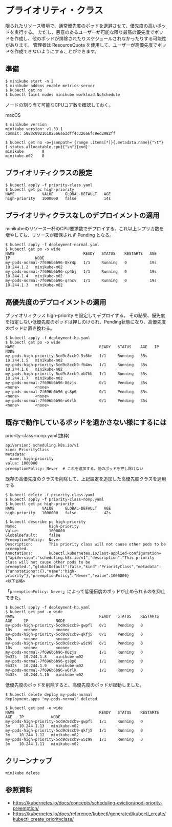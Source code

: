 # プライオリティ・クラス

限られたリソース環境で、通常優先度のポッドを退避させて、優先度の高いポッドを実行する。
ただし、悪意のあるユーザーが可能な限り最高の優先度でポッドを作成し、他のポッドが排除されたりスケジュールされなかったりする可能性があります。
管理者は ResourceQuota を使用して、ユーザーが高優先度でポッドを作成できないようにすることができます。


## 準備
```
$ minikube start -n 2
$ minikube addons enable metrics-server
$ kubectl get no
$ kubectl taint nodes minikube workload:NoSchedule
```

ノードの割り当て可能なCPUコア数を確認しておく。　

macOS 
```
$ minikube version
minikube version: v1.33.1
commit: 5883c09216182566a63dff4c326a6fc9ed2982ff

$ kubectl get no -o=jsonpath='{range .items[*]}{.metadata.name}{"\t"}{.status.allocatable.cpu}{"\n"}{end}'
minikube        8
minikube-m02    8
```




## プライオリティクラスの設定
```
$ kubectl apply -f priority-class.yaml 
$ kubectl get pc high-priority
NAME            VALUE     GLOBAL-DEFAULT   AGE
high-priority   1000000   false            14s
```

## プライオリティクラスなしのデプロイメントの適用
minikubeのリソース一杯のCPU要求数でデプロイする。これ以上レプリカ数を増やしても、リソースが確保されず Pending となる。
```
$ kubectl apply -f deployment-normal.yaml
$ kubectl get po -o wide
NAME                              READY   STATUS    RESTARTS   AGE   IP           NODE
my-pods-normal-7f696b6b96-8kr4p   1/1     Running   0          19s   10.244.1.2   minikube-m02
my-pods-normal-7f696b6b96-cp4bj   1/1     Running   0          19s   10.244.1.4   minikube-m02
my-pods-normal-7f696b6b96-qrncv   1/1     Running   0          19s   10.244.1.3   minikube-m02
```

## 高優先度のデプロイメントの適用
プライオリィクラス high-priority を設定してデプロイする。
その結果、優先度を指定しない低優先度のポッドは押しのけられ、Pending状態になり、高優先度のポッドに置き換わる。
```
$ kubectl apply -f deployment-hp.yaml 
$ kubectl get po -o wide
NAME                                     READY   STATUS    AGE   IP           NODE
my-pods-high-priority-5cd9c8ccb9-5s6kn   1/1     Running   35s   10.244.1.5   minikube-m02
my-pods-high-priority-5cd9c8ccb9-fb4mv   1/1     Running   35s   10.244.1.6   minikube-m02
my-pods-high-priority-5cd9c8ccb9-xb7kb   1/1     Running   35s   10.244.1.7   minikube-m02
my-pods-normal-7f696b6b96-86zjs          0/1     Pending   35s   <none>       <none>
my-pods-normal-7f696b6b96-gs8p6          0/1     Pending   35s   <none>       <none>
my-pods-normal-7f696b6b96-w6rlk          0/1     Pending   35s   <none>       <none>
```


## 既存で動作しているポッドを退かさない様にするには

priority-class-nonp.yaml(抜粋)
```
apiVersion: scheduling.k8s.io/v1
kind: PriorityClass
metadata:
  name: high-priority
value: 1000000
preemptionPolicy: Never  # これを追加する。他のポッドを押し除けない
```

既存の高優先度のクラスを削除して、上記設定を追加した高優先度クラスを適用する
```
$ kubectl delete -f priority-class.yaml
$ kubectl apply -f priority-class-nonp.yaml 
$ kubectl get pc high-priority
NAME            VALUE     GLOBAL-DEFAULT   AGE
high-priority   1000000   false            42s

$ kubectl describe pc high-priority
Name:              high-priority
Value:             1000000
GlobalDefault:     false
PreemptionPolicy:  Never
Description:       This priority class will not cause other pods to be preempted.
Annotations:       kubectl.kubernetes.io/last-applied-configuration={"apiVersion":"scheduling.k8s.io/v1","description":"This priority class will not cause other pods to be preempted.","globalDefault":false,"kind":"PriorityClass","metadata":{"annotations":{},"name":"high-priority"},"preemptionPolicy":"Never","value":1000000}
<以下省略>
```

「`preemptionPolicy: Never`」によって低優伝度のポッドが止められるのを抑止できた。
```
$ kubectl apply -f deployment-hp.yaml 
$ kubectl get pod -o wide
NAME                                     READY   STATUS    RESTARTS   AGE     IP            NODE
my-pods-high-priority-5cd9c8ccb9-gwpfl   0/1     Pending   0          10s     <none>        <none>
my-pods-high-priority-5cd9c8ccb9-qkfj5   0/1     Pending   0          10s     <none>        <none>
my-pods-high-priority-5cd9c8ccb9-w5z99   0/1     Pending   0          10s     <none>        <none>
my-pods-normal-7f696b6b96-86zjs          1/1     Running   0          9m32s   10.244.1.8    minikube-m02
my-pods-normal-7f696b6b96-gs8p6          1/1     Running   0          9m32s   10.244.1.9    minikube-m02
my-pods-normal-7f696b6b96-w6rlk          1/1     Running   0          9m32s   10.244.1.10   minikube-m02
```

低優先度のポッドを削除すると、高優先度のポッドが起動しました。
```
$ kubectl delete deploy my-pods-normal
deployment.apps "my-pods-normal" deleted

$ kubectl get pod -o wide
NAME                                     READY   STATUS    RESTARTS   AGE   IP            NODE
my-pods-high-priority-5cd9c8ccb9-gwpfl   1/1     Running   0          3m    10.244.1.13   minikube-m02
my-pods-high-priority-5cd9c8ccb9-qkfj5   1/1     Running   0          3m    10.244.1.12   minikube-m02
my-pods-high-priority-5cd9c8ccb9-w5z99   1/1     Running   0          3m    10.244.1.11   minikube-m02
```


## クリーンナップ
```
minikube delete
```


## 参照資料
- https://kubernetes.io/docs/concepts/scheduling-eviction/pod-priority-preemption/
- https://kubernetes.io/docs/reference/kubectl/generated/kubectl_create/kubectl_create_priorityclass/
